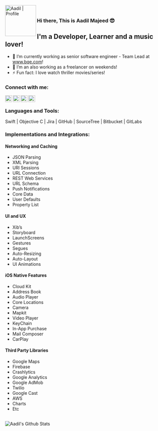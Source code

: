 <img align="left" alt="Aadil | Profile" width="100px" src="https://media-exp1.licdn.com/dms/image/C4D03AQGjCnXDGcHIJw/profile-displayphoto-shrink_400_400/0?e=1613001600&v=beta&t=zqd-z6sYjhbwxNzzYuFDoU-85iftJCavudjrlj_Uwvo"/>

<br />

### Hi there, This is Aadil Majeed :sunglasses:

## I'm a Developer, Learner and a music lover!
- 🔭 I’m currently working as senior software engineer - Team Lead at www.bqe.com!
- 🌱 I’m an also working as a freelancer on weekends!
- ⚡ Fun fact: I love watch thriller movies/series!

### Connect with me:

[<img align="left" alt="Aadil | Facebook" width="22px" src="https://cdn.jsdelivr.net/npm/simple-icons@v3/icons/facebook.svg" />][facebook]
[<img align="left" alt="Aadil | Twitter" width="22px" src="https://cdn.jsdelivr.net/npm/simple-icons@v3/icons/twitter.svg" />][twitter]
[<img align="left" alt="Aadil | LinkedIn" width="22px" src="https://cdn.jsdelivr.net/npm/simple-icons@v3/icons/linkedin.svg" />][linkedin]
[<img align="left" alt="Aadil | Instagram" width="22px" src="https://cdn.jsdelivr.net/npm/simple-icons@v3/icons/instagram.svg" />][instagram]

<br />

### Languages and Tools:
Swift | Objective C | Jira | GitHub | SourceTree | Bitbucket | GitLabs

### Implementations and Integrations:

#### Networking and Caching
- JSON Parsing
- XML Parsing
- URl Sessions
- URL Connection
- REST Web Services
- URL Schema
- Push Notifications
- Core Data
- User Defaults
- Property List

#### UI and UX
- Xib’s
- Storyboard
- LaunchScreens
- Gestures
- Segues
- Auto-Resizing
- Auto-Layout
- UI Animations

#### iOS Native Features
- Cloud Kit
- Address Book
- Audio Player
- Core Locations
- Camera
- Mapkit
- Video Player
- KeyChain
- In-App Purchase
- Mail Composer
- CarPlay

#### Third Party Libraries
- Google Maps
- Firebase
- Crashlytics
- Google Analytics
- Google AdMob 
- Twilio
- Google Cast
- AWS
- Charts
- Etc

<br />

<img align="left" alt="Aadil's Github Stats" src="https://github-readme-stats.vercel.app/api?username=khancom1988&show_icons=true&hide_border=true" />

[facebook]: https://www.facebook.com/khancom1988
[twitter]: https://twitter.com/aadil53
[instagram]: https://www.instagram.com/aadil_majeed_khan/
[linkedin]: https://www.linkedin.com/in/-aadil-majeed-9bb44834/
